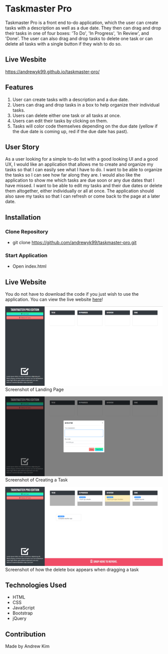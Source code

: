 # Taskmaster Pro
Taskmaster Pro is a front end to-do application, which the user can create tasks with a description as well as a due date. They then can drag and drop their tasks in one of four boxes: 'To Do', 'In Progress', 'In Review', and 'Done'. The user can also drag and drop tasks to delete one task or can delete all tasks with a single button if they wish to do so.

## Live Wesbite
https://andrewyk99.github.io/taskmaster-pro/

## Features
1. User can create tasks with a description and a due date.
2. Users can drag and drop tasks in a box to help organize their individual tasks.
3. Users can delete either one task or all tasks at once.
4. Users can edit their tasks by clicking on them.
5. Tasks will color code themselves depending on the due date (yellow if the due date is coming up, red if the due date has past).


## User Story
As a user looking for a simple to-do list with a good looking UI and a good UX, I would like an application that allows me to create and organize my tasks so that I can easily see what I have to do. I want to be able to organize the tasks so I can see how far along they are. I would also like the application to show me which tasks are due soon or any due dates that I have missed. I want to be able to edit my tasks and their due dates or delete them altogether, either individually or all at once. The application should also save my tasks so that I can refresh or come back to the page at a later date.

## Installation
### Clone Repository
* git clone https://github.com/andrewyk99/taskmaster-pro.git

### Start Application
* Open index.html

## Live Website
You do not have to download the code if you just wish to use the application. You can view the live website [here](https://andrewyk99.github.io/taskmaster-pro/)!

![screenshot of homepage](./assets/images/landing_page.png?raw=true "Homepage")
Screenshot of Landing Page

![screenshot of creating a task](./assets/images/add_task.png?raw=true "Add Task")
Screenshot of Creating a Task

![screenshot of delete box](./assets/images/drag_delete.png?raw=true "Drag to Delete")
Screenshot of how the delete box appears when dragging a task

## Technologies Used
* HTML
* CSS
* JavaScript
* Bootstrap
* jQuery

## Contribution
Made by Andrew Kim
